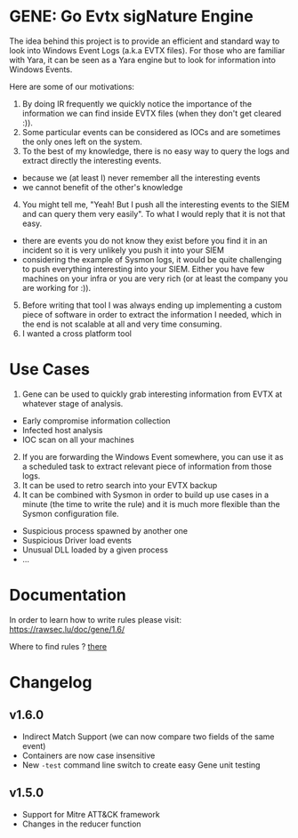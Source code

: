 # GENE: Go Evtx sigNature Engine

The idea behind this project is to provide an efficient and standard way to
look into Windows Event Logs (a.k.a EVTX files). For those who are familiar with
Yara, it can be seen as a Yara engine but to look for information into Windows
Events.

Here are some of our motivations:
  1. By doing IR frequently we quickly notice the importance of the information
  we can find inside EVTX files (when they don't get cleared :)).
  2. Some particular events can be considered as IOCs and are sometimes the only
  ones left on the system.
  3. To the best of my knowledge, there is no easy way to query the logs and
  extract directly the interesting events.
   * because we (at least I) never remember all the interesting events
   * we cannot benefit of the other's knowledge
  4. You might tell me, "Yeah! But I push all the interesting events to the SIEM
  and can query them very easily". To what I would reply that it is not that easy.
   * there are events you do not know they exist before you find it in an incident
    so it is very unlikely you push it into your SIEM
   * considering the example of Sysmon logs, it would be quite challenging to push
    everything interesting into your SIEM. Either you have few machines on your
    infra or you are very rich (or at least the company you are working for :)).
  5. Before writing that tool I was always ending up implementing a custom piece
  of software in order to extract the information I needed, which in the end is
  not scalable at all and very time consuming.
  6. I wanted a cross platform tool

# Use Cases

  1. Gene can be used to quickly grab interesting information from EVTX at whatever
  stage of analysis.
   * Early compromise information collection
   * Infected host analysis
   * IOC scan on all your machines
  2. If you are forwarding the Windows Event somewhere, you can use it as a
  scheduled task to extract relevant piece of information from those logs.
  3. It can be used to retro search into your EVTX backup
  4. It can be combined with Sysmon in order to build up use cases in a minute
  (the time to write the rule) and it is much more flexible than the Sysmon
  configuration file.
   * Suspicious process spawned by another one
   * Suspicious Driver load events
   * Unusual DLL loaded by a given process
   * ...

# Documentation

In order to learn how to write rules please visit: https://rawsec.lu/doc/gene/1.6/

Where to find rules ? [there](https://github.com/0xrawsec/gene-rules)

# Changelog

## v1.6.0
  * Indirect Match Support (we can now compare two fields of the same event)
  * Containers are now case insensitive
  * New `-test` command line switch to create easy Gene unit testing

## v1.5.0
  * Support for Mitre ATT&CK framework
  * Changes in the reducer function
